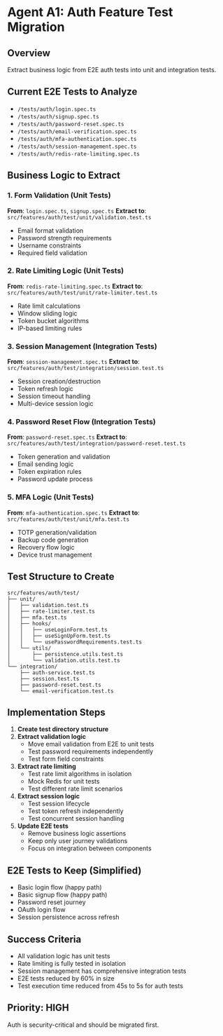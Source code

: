# Agent A1: Auth Feature Test Migration

## Overview
Extract business logic from E2E auth tests into unit and integration tests.

## Current E2E Tests to Analyze
- `/tests/auth/login.spec.ts`
- `/tests/auth/signup.spec.ts`
- `/tests/auth/password-reset.spec.ts`
- `/tests/auth/email-verification.spec.ts`
- `/tests/auth/mfa-authentication.spec.ts`
- `/tests/auth/session-management.spec.ts`
- `/tests/auth/redis-rate-limiting.spec.ts`

## Business Logic to Extract

### 1. Form Validation (Unit Tests)
**From**: `login.spec.ts`, `signup.spec.ts`
**Extract to**: `src/features/auth/test/unit/validation.test.ts`
- Email format validation
- Password strength requirements
- Username constraints
- Required field validation

### 2. Rate Limiting Logic (Unit Tests)
**From**: `redis-rate-limiting.spec.ts`
**Extract to**: `src/features/auth/test/unit/rate-limiter.test.ts`
- Rate limit calculations
- Window sliding logic
- Token bucket algorithms
- IP-based limiting rules

### 3. Session Management (Integration Tests)
**From**: `session-management.spec.ts`
**Extract to**: `src/features/auth/test/integration/session.test.ts`
- Session creation/destruction
- Token refresh logic
- Session timeout handling
- Multi-device session logic

### 4. Password Reset Flow (Integration Tests)
**From**: `password-reset.spec.ts`
**Extract to**: `src/features/auth/test/integration/password-reset.test.ts`
- Token generation and validation
- Email sending logic
- Token expiration rules
- Password update process

### 5. MFA Logic (Unit Tests)
**From**: `mfa-authentication.spec.ts`
**Extract to**: `src/features/auth/test/unit/mfa.test.ts`
- TOTP generation/validation
- Backup code generation
- Recovery flow logic
- Device trust management

## Test Structure to Create

```
src/features/auth/test/
├── unit/
│   ├── validation.test.ts
│   ├── rate-limiter.test.ts
│   ├── mfa.test.ts
│   ├── hooks/
│   │   ├── useLoginForm.test.ts
│   │   ├── useSignUpForm.test.ts
│   │   └── usePasswordRequirements.test.ts
│   └── utils/
│       ├── persistence.utils.test.ts
│       └── validation.utils.test.ts
└── integration/
    ├── auth-service.test.ts
    ├── session.test.ts
    ├── password-reset.test.ts
    └── email-verification.test.ts
```

## Implementation Steps

1. **Create test directory structure**
2. **Extract validation logic**
   - Move email validation from E2E to unit tests
   - Test password requirements independently
   - Test form field constraints
3. **Extract rate limiting**
   - Test rate limit algorithms in isolation
   - Mock Redis for unit tests
   - Test different rate limit scenarios
4. **Extract session logic**
   - Test session lifecycle
   - Test token refresh independently
   - Test concurrent session handling
5. **Update E2E tests**
   - Remove business logic assertions
   - Keep only user journey validations
   - Focus on integration between components

## E2E Tests to Keep (Simplified)
- Basic login flow (happy path)
- Basic signup flow (happy path)
- Password reset journey
- OAuth login flow
- Session persistence across refresh

## Success Criteria
- All validation logic has unit tests
- Rate limiting is fully tested in isolation
- Session management has comprehensive integration tests
- E2E tests reduced by 60% in size
- Test execution time reduced from 45s to 5s for auth tests

## Priority: HIGH
Auth is security-critical and should be migrated first.